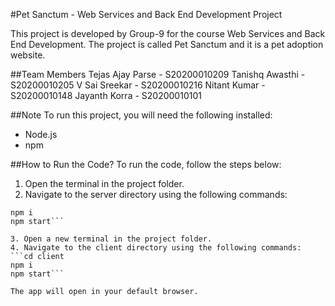 #Pet Sanctum - Web Services and Back End Development Project

This project is developed by Group-9 for the course Web Services and Back End Development. The project is called Pet Sanctum and it is a pet adoption website.

##Team Members
Tejas Ajay Parse - S20200010209
Tanishq Awasthi - S20200010205
V Sai Sreekar - S20200010216
Nitant Kumar - S20200010148
Jayanth Korra - S20200010101

##Note
To run this project, you will need the following installed:
- Node.js
- npm

##How to Run the Code?
To run the code, follow the steps below:

1. Open the terminal in the project folder.
2. Navigate to the server directory using the following commands:
```cd server
npm i
npm start```

3. Open a new terminal in the project folder.
4. Navigate to the client directory using the following commands:
```cd client
npm i
npm start```

The app will open in your default browser.

